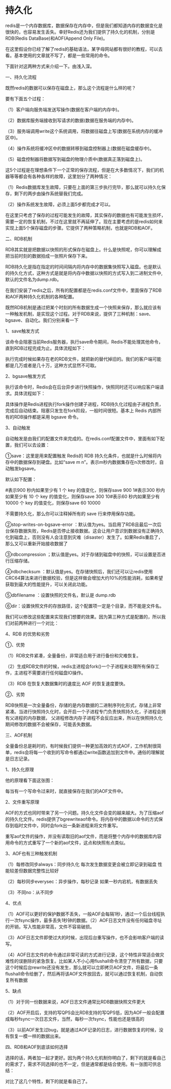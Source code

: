 持久化
===

redis是一个内存数据库，数据保存在内存中，但是我们都知道内存的数据变化是很快的，也容易发生丢失。幸好Redis还为我们提供了持久化的机制，分别是RDB(Redis DataBase)和AOF(Append Only File)。

在这里假设你已经了解了redis的基础语法，某字母网站都有很好的教程，可以去看。基本使用的文章就不写了，都是一些常用的命令。

下面针对这两种方式来介绍一下。由浅入深。

一、持久化流程

既然redis的数据可以保存在磁盘上，那么这个流程是什么样的呢？

要有下面五个过程：

（1）客户端向服务端发送写操作(数据在客户端的内存中)。

（2）数据库服务端接收到写请求的数据(数据在服务端的内存中)。

（3）服务端调用write这个系统调用，将数据往磁盘上写(数据在系统内存的缓冲区中)。

（4）操作系统将缓冲区中的数据转移到磁盘控制器上(数据在磁盘缓存中)。

（5）磁盘控制器将数据写到磁盘的物理介质中(数据真正落到磁盘上)。

这5个过程是在理想条件下一个正常的保存流程，但是在大多数情况下，我们的机器等等都会有各种各样的故障，这里划分了两种情况：

（1）Redis数据库发生故障，只要在上面的第三步执行完毕，那么就可以持久化保存，剩下的两步由操作系统替我们完成。

（2）操作系统发生故障，必须上面5步都完成才可以。

在这里只考虑了保存的过程可能发生的故障，其实保存的数据也有可能发生损坏，需要一定的恢复机制，不过在这里就不再延伸了。现在主要考虑的是redis如何来实现上面5个保存磁盘的步骤。它提供了两种策略机制，也就是RDB和AOF。

二、RDB机制

RDB其实就是把数据以快照的形式保存在磁盘上。什么是快照呢，你可以理解成把当前时刻的数据拍成一张照片保存下来。

RDB持久化是指在指定的时间间隔内将内存中的数据集快照写入磁盘。也是默认的持久化方式，这种方式是就是将内存中数据以快照的方式写入到二进制文件中,默认的文件名为dump.rdb。

在我们安装了redis之后，所有的配置都是在redis.conf文件中，里面保存了RDB和AOF两种持久化机制的各种配置。

既然RDB机制是通过把某个时刻的所有数据生成一个快照来保存，那么就应该有一种触发机制，是实现这个过程。对于RDB来说，提供了三种机制：save、bgsave、自动化。我们分别来看一下

1、save触发方式

该命令会阻塞当前Redis服务器，执行save命令期间，Redis不能处理其他命令，直到RDB过程完成为止。具体流程如下：

执行完成时候如果存在老的RDB文件，就把新的替代掉旧的。我们的客户端可能都是几万或者是几十万，这种方式显然不可取。

2、bgsave触发方式

执行该命令时，Redis会在后台异步进行快照操作，快照同时还可以响应客户端请求。具体流程如下：

具体操作是Redis进程执行fork操作创建子进程，RDB持久化过程由子进程负责，完成后自动结束。阻塞只发生在fork阶段，一般时间很短。基本上 Redis 内部所有的RDB操作都是采用 bgsave 命令。

3、自动触发

自动触发是由我们的配置文件来完成的。在redis.conf配置文件中，里面有如下配置，我们可以去设置：

①save：这里是用来配置触发 Redis的 RDB 持久化条件，也就是什么时候将内存中的数据保存到硬盘。比如“save m n”。表示m秒内数据集存在n次修改时，自动触发bgsave。

默认如下配置：

#表示900 秒内如果至少有 1 个 key 的值变化，则保存save 900 1#表示300 秒内如果至少有 10 个 key 的值变化，则保存save 300 10#表示60 秒内如果至少有 10000 个 key 的值变化，则保存save 60 10000

不需要持久化，那么你可以注释掉所有的 save 行来停用保存功能。

②stop-writes-on-bgsave-error ：默认值为yes。当启用了RDB且最后一次后台保存数据失败，Redis是否停止接收数据。这会让用户意识到数据没有正确持久化到磁盘上，否则没有人会注意到灾难（disaster）发生了。如果Redis重启了，那么又可以重新开始接收数据了

③rdbcompression ；默认值是yes。对于存储到磁盘中的快照，可以设置是否进行压缩存储。

④rdbchecksum ：默认值是yes。在存储快照后，我们还可以让redis使用CRC64算法来进行数据校验，但是这样做会增加大约10%的性能消耗，如果希望获取到最大的性能提升，可以关闭此功能。

⑤dbfilename ：设置快照的文件名，默认是 dump.rdb

⑥dir：设置快照文件的存放路径，这个配置项一定是个目录，而不能是文件名。

我们可以修改这些配置来实现我们想要的效果。因为第三种方式是配置的，所以我们对前两种进行一个对比：

4、RDB 的优势和劣势

①、优势

（1）RDB文件紧凑，全量备份，非常适合用于进行备份和灾难恢复。

（2）生成RDB文件的时候，redis主进程会fork()一个子进程来处理所有保存工作，主进程不需要进行任何磁盘IO操作。

（3）RDB 在恢复大数据集时的速度比 AOF 的恢复速度要快。

②、劣势

RDB快照是一次全量备份，存储的是内存数据的二进制序列化形式，存储上非常紧凑。当进行快照持久化时，会开启一个子进程专门负责快照持久化，子进程会拥有父进程的内存数据，
父进程修改内存子进程不会反应出来，所以在快照持久化期间修改的数据不会被保存，可能丢失数据。

三、AOF机制

全量备份总是耗时的，有时候我们提供一种更加高效的方式AOF，工作机制很简单，redis会将每一个收到的写命令都通过write函数追加到文件中。通俗的理解就是日志记录。

1、持久化原理

他的原理看下面这张图：

每当有一个写命令过来时，就直接保存在我们的AOF文件中。

2、文件重写原理

AOF的方式也同时带来了另一个问题。持久化文件会变的越来越大。为了压缩aof的持久化文件。redis提供了bgrewriteaof命令。将内存中的数据以命令的方式保存到临时文件中，同时会fork出一条新进程来将文件重写。

重写aof文件的操作，并没有读取旧的aof文件，而是将整个内存中的数据库内容用命令的方式重写了一个新的aof文件，这点和快照有点类似。

3、AOF也有三种触发机制

（1）每修改同步always：同步持久化 每次发生数据变更会被立即记录到磁盘 性能较差但数据完整性比较好

（2）每秒同步everysec：异步操作，每秒记录 如果一秒内宕机，有数据丢失

（3）不同no：从不同步

4、优点

（1）AOF可以更好的保护数据不丢失，一般AOF会每隔1秒，通过一个后台线程执行一次fsync操作，最多丢失1秒钟的数据。（2）AOF日志文件没有任何磁盘寻址的开销，写入性能非常高，文件不容易破损。

（3）AOF日志文件即使过大的时候，出现后台重写操作，也不会影响客户端的读写。

（4）AOF日志文件的命令通过非常可读的方式进行记录，这个特性非常适合做灾难性的误删除的紧急恢复。比如某人不小心用flushall命令清空了所有数据，只要这个时候后台rewrite还没有发生，那么就可以立即拷贝AOF文件，将最后一条flushall命令给删了，然后再将该AOF文件放回去，就可以通过恢复机制，自动恢复所有数据

5、缺点

（1）对于同一份数据来说，AOF日志文件通常比RDB数据快照文件更大

（2）AOF开启后，支持的写QPS会比RDB支持的写QPS低，因为AOF一般会配置成每秒fsync一次日志文件，当然，每秒一次fsync，性能也还是很高的

（3）以前AOF发生过bug，就是通过AOF记录的日志，进行数据恢复的时候，没有恢复一模一样的数据出来。

四、RDB和AOF到底该如何选择

选择的话，两者加一起才更好。因为两个持久化机制你明白了，剩下的就是看自己的需求了，需求不同选择的也不一定，但是通常都是结合使用。有一张图可供总结：

对比了这几个特性，剩下的就是看自己了。